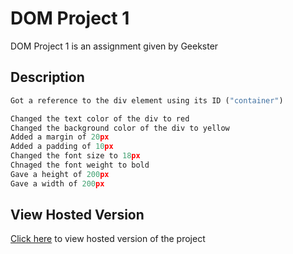 # DOM Project 1
DOM Project 1 is an assignment given by Geekster

## Description

```python
Got a reference to the div element using its ID ("container")

Changed the text color of the div to red
Changed the background color of the div to yellow
Added a margin of 20px
Added a padding of 10px
Changed the font size to 18px
Chnaged the font weight to bold
Gave a height of 200px
Gave a width of 200px
```
## View Hosted Version

[Click here](https://imrahulsharmaa.github.io/domproject1/) to view hosted version of the project
